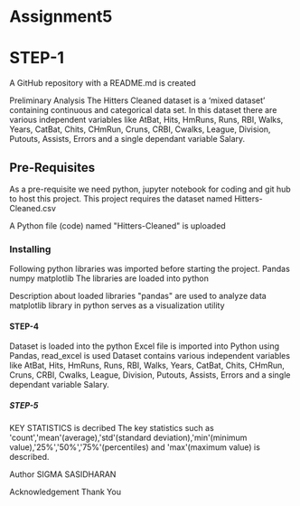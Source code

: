 # Assignment5

# STEP-1
A GitHub repository with a README.md is created

Preliminary Analysis
The Hitters Cleaned dataset is a ‘mixed dataset’ containing continuous and categorical data set. In this dataset there are various independent variables like AtBat, Hits, HmRuns, Runs, RBI, Walks, Years, CatBat, Chits, CHmRun, Cruns, CRBI, Cwalks, League, Division, Putouts, Assists, Errors and a single dependant variable Salary.

## Pre-Requisites
As a pre-requisite we need python, jupyter notebook for coding and git hub to host this project.
This project requires the dataset named Hitters-Cleaned.csv 

A Python file (code) named "Hitters-Cleaned" is uploaded

### Installing
Following python libraries was imported before starting the project.
Pandas
numpy
matplotlib
The libraries are loaded into python

Description about loaded libraries
"pandas" are used to analyze data
matplotlib library in python serves as a visualization utility

#### STEP-4
Dataset is loaded into the python
Excel file is imported into Python using Pandas, read_excel is used
Dataset contains various independent variables like AtBat, Hits, HmRuns, Runs, RBI, Walks, Years, CatBat, Chits, CHmRun, Cruns, CRBI, Cwalks, League, Division, Putouts, Assists, Errors and a single dependant variable Salary.

##### STEP-5
KEY STATISTICS is decribed
The key statistics such as 'count','mean'(average),'std'(standard deviation),'min'(minimum value),'25%','50%','75%'(percentiles) and 'max'(maximum value) is described.

Author
SIGMA SASIDHARAN

Acknowledgement
Thank You
